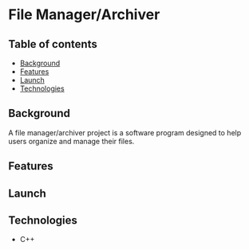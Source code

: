 # File Manager/Archiver

## Table of contents
+ [Background](Background)
+ [Features](Features)
+ [Launch](Launch)
+ [Technologies](Technologies)
## Background
A file manager/archiver project is a software program designed to help users organize and manage their files.
## Features


 
 ## Launch
 
 
 
 
 ## Technologies
+ C++
